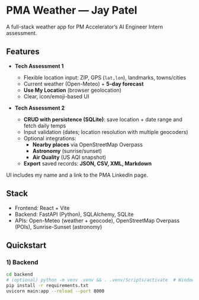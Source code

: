 # PMA Weather — Jay Patel

A full-stack weather app for PM Accelerator’s AI Engineer Intern assessment.

## Features

- **Tech Assessment 1**
  - Flexible location input: ZIP, GPS (`lat,lon`), landmarks, towns/cities
  - Current weather (Open-Meteo) + **5-day forecast**
  - **Use My Location** (browser geolocation)
  - Clear, icon/emoji-based UI

- **Tech Assessment 2**
  - **CRUD with persistence (SQLite)**: save location + date range and fetch daily temps
  - Input validation (dates; location resolution with multiple geocoders)
  - Optional integrations:
    - **Nearby places** via OpenStreetMap Overpass
    - **Astronomy** (sunrise/sunset)
    - **Air Quality** (US AQI snapshot)
  - **Export** saved records: **JSON, CSV, XML, Markdown**

UI includes my name and a link to the PMA LinkedIn page.

## Stack

- Frontend: React + Vite
- Backend: FastAPI (Python), SQLAlchemy, SQLite
- APIs: Open-Meteo (weather + geocode), OpenStreetMap Overpass (POIs), Sunrise-Sunset (astronomy)

## Quickstart

### 1) Backend
```bash
cd backend
# (optional) python -m venv .venv && . .venv/Scripts/activate  # Windows
pip install -r requirements.txt
uvicorn main:app --reload --port 8000
